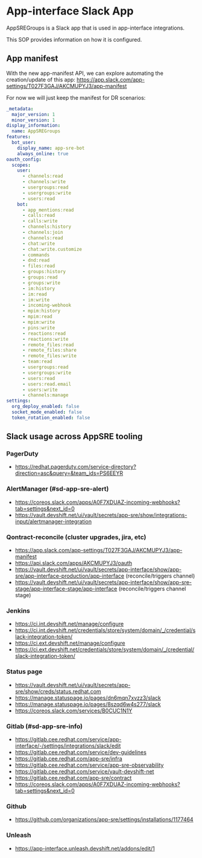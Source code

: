 # App-interface Slack App

AppSREGroups is a Slack app that is used in app-interface integrations.

This SOP provides information on how it is configured.

## App manifest

With the new app-manifest API, we can explore automating the creation/update of this app: https://app.slack.com/app-settings/T027F3GAJ/AKCMUPYJ3/app-manifest

For now we will just keep the manifest for DR scenarios:

```yaml
_metadata:
  major_version: 1
  minor_version: 1
display_information:
  name: AppSREGroups
features:
  bot_user:
    display_name: app-sre-bot
    always_online: true
oauth_config:
  scopes:
    user:
      - channels:read
      - channels:write
      - usergroups:read
      - usergroups:write
      - users:read
    bot:
      - app_mentions:read
      - calls:read
      - calls:write
      - channels:history
      - channels:join
      - channels:read
      - chat:write
      - chat:write.customize
      - commands
      - dnd:read
      - files:read
      - groups:history
      - groups:read
      - groups:write
      - im:history
      - im:read
      - im:write
      - incoming-webhook
      - mpim:history
      - mpim:read
      - mpim:write
      - pins:write
      - reactions:read
      - reactions:write
      - remote_files:read
      - remote_files:share
      - remote_files:write
      - team:read
      - usergroups:read
      - usergroups:write
      - users:read
      - users:read.email
      - users:write
      - channels:manage
settings:
  org_deploy_enabled: false
  socket_mode_enabled: false
  token_rotation_enabled: false
```


## Slack usage across AppSRE tooling

### PagerDuty
- https://redhat.pagerduty.com/service-directory?direction=asc&query=&team_ids=PS6EEYR
### AlertManager (#sd-app-sre-alert)
- https://coreos.slack.com/apps/A0F7XDUAZ-incoming-webhooks?tab=settings&next_id=0
- https://vault.devshift.net/ui/vault/secrets/app-sre/show/integrations-input/alertmanager-integration
### Qontract-reconcile (cluster upgrades, jira, etc)
- https://app.slack.com/app-settings/T027F3GAJ/AKCMUPYJ3/app-manifest
- https://api.slack.com/apps/AKCMUPYJ3/oauth
- https://vault.devshift.net/ui/vault/secrets/app-interface/show/app-sre/app-interface-production/app-interface (reconcile/triggers channel)
- https://vault.devshift.net/ui/vault/secrets/app-interface/show/app-sre-stage/app-interface-stage/app-interface (reconcile/triggers channel stage)
### Jenkins
- https://ci.int.devshift.net/manage/configure
- https://ci.int.devshift.net/credentials/store/system/domain/_/credential/slack-integration-token/
- https://ci.ext.devshift.net/manage/configure
- https://ci.ext.devshift.net/credentials/store/system/domain/_/credential/slack-integration-token/
### Status page
- https://vault.devshift.net/ui/vault/secrets/app-sre/show/creds/status.redhat.com
- https://manage.statuspage.io/pages/dn6mqn7xvzz3/slack
- https://manage.statuspage.io/pages/8szqd6w4s277/slack
- https://coreos.slack.com/services/B0CUC1N1Y
### Gitlab (#sd-app-sre-info)
- https://gitlab.cee.redhat.com/service/app-interface/-/settings/integrations/slack/edit
- https://gitlab.cee.redhat.com/service/dev-guidelines
- https://gitlab.cee.redhat.com/app-sre/infra
- https://gitlab.cee.redhat.com/service/app-sre-observability
- https://gitlab.cee.redhat.com/service/vault-devshift-net
- https://gitlab.cee.redhat.com/app-sre/contract
- https://coreos.slack.com/apps/A0F7XDUAZ-incoming-webhooks?tab=settings&next_id=0
### Github
- https://github.com/organizations/app-sre/settings/installations/1177464
### Unleash
- https://app-interface.unleash.devshift.net/addons/edit/1
